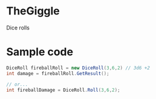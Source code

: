 # TheGiggle
Dice rolls

# Sample code
```cs
DiceRoll fireballRoll = new DiceRoll(3,6,2) // 3d6 +2
int damage = fireballRoll.GetResult();

// or...
int fireballDamage = DiceRoll.Roll(3,6,2);
```